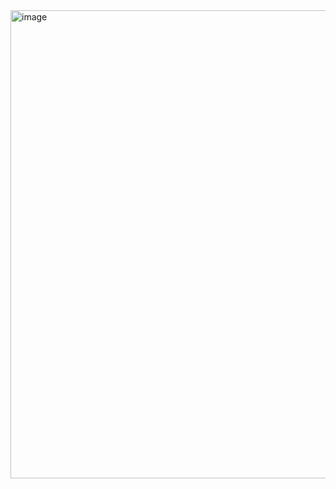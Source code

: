 <img width="749" alt="image" src="https://github.com/user-attachments/assets/ae01e75b-4b1f-4b9a-9115-6c0bd6c64c00" />

